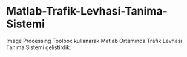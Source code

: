 # Matlab-Trafik-Levhasi-Tanima-Sistemi
Image Processing Toolbox kullanarak Matlab Ortamında Trafik Levhası Tanıma Sistemi geliştirdik. 
